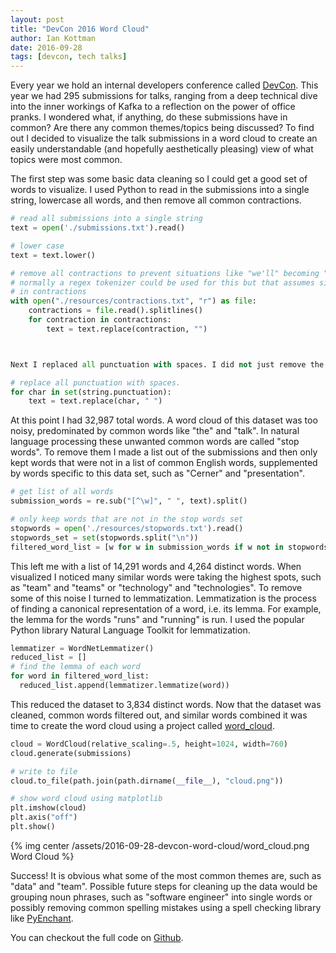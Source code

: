 ```yaml
---
layout: post
title: "DevCon 2016 Word Cloud"
author: Ian Kottman
date: 2016-09-28
tags: [devcon, tech talks]
---
```


Every year we hold an internal developers conference called [DevCon](http://engineering.cerner.com/2013/08/devcon/). This year
we had 295 submissions for talks, ranging from a deep technical dive into the inner workings of Kafka to a reflection on the power of office pranks.‌ I wondered what, if anything, do these submissions have in common? Are there any common themes/topics being discussed? To find out I decided to visualize the talk submissions in a word cloud to create an easily understandable (and hopefully aesthetically pleasing) view of what topics were most common.

The first step was some basic data cleaning so I could get a good set of words to visualize. I used Python to read in the submissions into a single string, lowercase all words, and then remove all common contractions.

```python
# read all submissions into a single string
text = open('./submissions.txt').read()

# lower case
text = text.lower()

# remove all contractions to prevent situations like "we'll" becoming "well" once punctuation is removed
# normally a regex tokenizer could be used for this but that assumes single quote is only ever used
# in contractions
with open("./resources/contractions.txt", "r") as file:
    contractions = file.read().splitlines()
    for contraction in contractions:
        text = text.replace(contraction, "")



Next I replaced all punctuation with spaces. I did not just remove the punctuation so special cases such as hyphenated-words and the phrase "and/or" are preserved.

# replace all punctuation with spaces.
for char in set(string.punctuation):
    text = text.replace(char, " ")
```

At this point I had 32,987 total words. A word cloud of this dataset was too noisy, predominated by common words like "the" and "talk". In natural language processing these unwanted common words are called "stop words". To remove them I made a list out of the submissions and then only kept words that were not in a list of common English words, supplemented by words specific to this data set, such as "Cerner" and "presentation".

```python
# get list of all words
submission_words = re.sub("[^\w]", " ", text).split()

# only keep words that are not in the stop words set
stopwords = open('./resources/stopwords.txt').read()
stopwords_set = set(stopwords.split("\n"))
filtered_word_list = [w for w in submission_words if w not in stopwords_set]
```

This left me with a list of 14,291 words and 4,264 distinct words. When visualized I noticed many similar words were taking the highest spots, such as "team" and "teams" or "technology" and "technologies". To remove some of this noise I turned to lemmatization. Lemmatization is the process of finding a canonical representation of a word, i.e. its lemma. For example, the lemma for the words "runs" and "running" is run. I used the popular Python library Natural Language Toolkit for lemmatization.

```python
lemmatizer = WordNetLemmatizer()
reduced_list = []
# find the lemma of each word
for word in filtered_word_list:
  reduced_list.append(lemmatizer.lemmatize(word))
```

This reduced the dataset to 3,834 distinct words. Now that the dataset was cleaned, common words filtered out, and similar words combined it was time to create the word cloud using a project called [word_cloud](https://github.com/amueller/word_cloud).

```python
cloud = WordCloud(relative_scaling=.5, height=1024, width=760)
cloud.generate(submissions)

# write to file
cloud.to_file(path.join(path.dirname(__file__), "cloud.png"))

# show word cloud using matplotlib
plt.imshow(cloud)
plt.axis("off")
plt.show()
```

{% img center /assets/2016-09-28-devcon-word-cloud/word_cloud.png Word Cloud %}


Success! It is obvious what some of the most common themes are, such as "data" and "team". Possible future steps for cleaning up the data would be grouping noun phrases, such as "software engineer" into single words or possibly removing common spelling mistakes using a spell checking library like [PyEnchant](https://pythonhosted.org/pyenchant/).


You can checkout the full code on [Github](https://github.com/ikottman/devcon-word-cloud).
